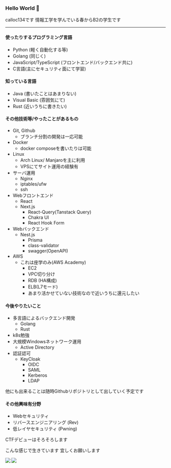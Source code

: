 ### Hello World 👋

calloc134です
情報工学を学んでいる春からB2の学生です

---
#### 使ったりするプログラミング言語
 - Python (軽く自動化する等)
 - Golang (同じく)
 - JavaScript/TypeScript (フロントエンド/バックエンド共に)
 - C言語(主にセキュリティ面にて学習)

#### 知っている言語
 - Java (書いたことはあまりない)
 - Visual Basic (雰囲気にて)
 - Rust (近いうちに書きたい)


#### その他技術等/やったことがあるもの
 - Git, Github
   - ブランチ分割の開発は一応可能
 - Docker
   - docker composeを書いたりは可能
 - Linux
   - Arch Linux/ Manjaroを主に利用
   - VPSにてサイト運用の経験有
 - サーバ運用
   - Nginx
   - iptables/ufw
   - ssh
 - Webフロントエンド
    - React
    - Next.js
      - React-Query(Tanstack Query)
      - Chakra UI
      - React Hook Form
 - Webバックエンド
      - Nest.js
        - Prisma
        - class-validator
        - swagger(OpenAPI)
  - AWS
    - これは座学のみ(AWS Academy)
      - EC2
      - VPC切り分け
      - RDB (HA構成)
      - ELB(L7モード)
      - あまり活かせていない技術なので近いうちに還元したい

#### 今後やりたいこと
 - 多言語によるバックエンド開発
   - Golang
   - Rust
 - k8s勉強
 - 大規模Windowsネットワーク運用
   - Active Directory
 - 認証認可
   - KeyCloak
     - OIDC
     - SAML
     - Kerberos
     - LDAP

他にも出来ることは随時Githubリポジトリとして出していく予定です


#### その他興味有分野

 - Webセキュリティ
 - リバースエンジニアリング (Rev)
 - 低レイヤセキュリティ (Pwning)

CTFデビューはそろそろします

こんな感じで生きています
宜しくお願いします

<a href="https://github.com/anuraghazra/github-readme-stats">
  <img align="left" src="https://github-readme-stats.vercel.app/api?username=dummysal&count_private=true&show_icons=true" />
</a>
<a href="https://github.com/anuraghazra/github-readme-stats">
  <img align="left" src="https://github-readme-stats.vercel.app/api/top-langs/?username=dummysal" />
</a>
